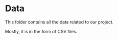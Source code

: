 # Data

This folder contains all the data related to our project. 

Mostly, it is in the form of CSV files.
